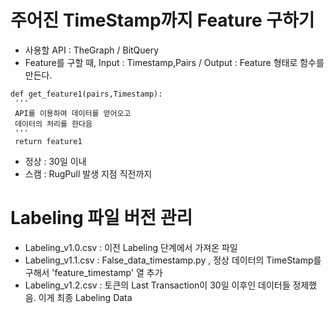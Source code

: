# 주어진 TimeStamp까지 Feature 구하기
 - 사용할 API : TheGraph / BitQuery
 - Feature를 구할 때, Input : Timestamp,Pairs / Output : Feature 형태로 함수를 만든다.
```
def get_feature1(pairs,Timestamp):
 ''' 
 API를 이용하여 데이터를 얻어오고
 데이터의 처리를 한다음
 '''
 return feature1
```

 - 정상 : 30일 이내
 - 스캠 : RugPull 발생 지점 직전까지

# Labeling 파일 버전 관리
- Labeling_v1.0.csv : 이전 Labeling 단계에서 가져온 파일
- Labeling_v1.1.csv : False_data_timestamp.py , 정상 데이터의 TimeStamp를 구해서 'feature_timestamp' 열 추가
- Labeling_v1.2.csv : 토큰의 Last Transaction이 30일 이후인 데이터들 정제했음. 이게 최종 Labeling Data
